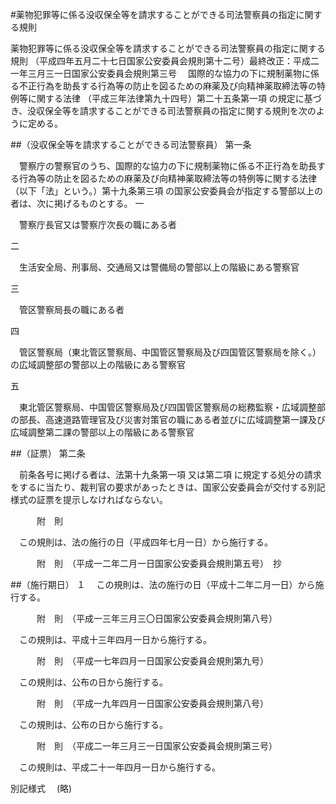 #薬物犯罪等に係る没収保全等を請求することができる司法警察員の指定に関する規則



薬物犯罪等に係る没収保全等を請求することができる司法警察員の指定に関する規則
（平成四年五月二十七日国家公安委員会規則第十二号）最終改正：平成二一年三月三一日国家公安委員会規則第三号
　国際的な協力の下に規制薬物に係る不正行為を助長する行為等の防止を図るための麻薬及び向精神薬取締法等の特例等に関する法律
（平成三年法律第九十四号）第二十五条第一項
の規定に基づき、没収保全等を請求することができる司法警察員の指定に関する規則を次のように定める。

##（没収保全等を請求することができる司法警察員）
第一条

　警察庁の警察官のうち、国際的な協力の下に規制薬物に係る不正行為を助長する行為等の防止を図るための麻薬及び向精神薬取締法等の特例等に関する法律
（以下「法」という。）第十九条第三項
の国家公安委員会が指定する警部以上の者は、次に掲げるものとする。
一

　警察庁長官又は警察庁次長の職にある者

二

　生活安全局、刑事局、交通局又は警備局の警部以上の階級にある警察官

三

　管区警察局長の職にある者

四

　管区警察局（東北管区警察局、中国管区警察局及び四国管区警察局を除く。）の広域調整部の警部以上の階級にある警察官

五

　東北管区警察局、中国管区警察局及び四国管区警察局の総務監察・広域調整部の部長、高速道路管理官及び災害対策官の職にある者並びに広域調整第一課及び広域調整第二課の警部以上の階級にある警察官




##（証票）
第二条

　前条各号に掲げる者は、法第十九条第一項
又は第二項
に規定する処分の請求をするに当たり、裁判官の要求があったときは、国家公安委員会が交付する別記様式の証票を提示しなければならない。




　　　附　則


　この規則は、法の施行の日（平成四年七月一日）から施行する。


　　　附　則　（平成一二年二月一日国家公安委員会規則第五号）　抄

##（施行期日）
１
　この規則は、法の施行の日（平成十二年二月一日）から施行する。


　　　附　則　（平成一三年三月三〇日国家公安委員会規則第八号）


　この規則は、平成十三年四月一日から施行する。


　　　附　則　（平成一七年四月一日国家公安委員会規則第九号）


　この規則は、公布の日から施行する。


　　　附　則　（平成一九年四月一日国家公安委員会規則第八号）


　この規則は、公布の日から施行する。


　　　附　則　（平成二一年三月三一日国家公安委員会規則第三号）


　この規則は、平成二十一年四月一日から施行する。


別記様式
　(略)



